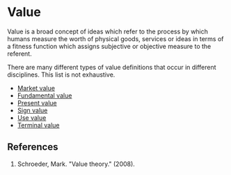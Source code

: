 # Value
Value is a broad concept of ideas which refer to the process by which humans measure the worth of physical goods, services or ideas in terms of a fitness function which assigns subjective or objective measure to the referent. 

There are many different types of value definitions that occur in different disciplines. This list is not exhaustive.

* [Market value](market-value.md)
* [Fundamental value](fundamental-value.md)
* [Present value](present-value.md)
* [Sign value](sign-value.md)
* [Use value](use-value.md)
* [Terminal value](terminal-value.md)

## References
1. Schroeder, Mark. "Value theory." (2008).